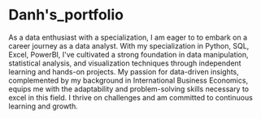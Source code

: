# Danh's_portfolio
As a data enthusiast with a specialization, I am eager to to embark on a career journey as a data analyst. With my specialization in Python, SQL, Excel, PowerBI, I've cultivated a strong foundation in data manipulation, statistical analysis, and visualization techniques through independent learning and hands-on projects. My passion for data-driven insights, complemented by my background in International Business Economics, equips me with the adaptability and problem-solving skills necessary to excel in this field. I thrive on challenges and am committed to continuous learning and growth.
